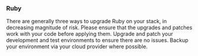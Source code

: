 <!-- post: -->


### Ruby

There are generally three ways to upgrade Ruby on your stack, in decreasing magnitude of risk. Please ensure that the upgrades and patches work with your code before applying them. Upgrade and patch your development and test environments to ensure there are no issues. Backup your environment via your cloud provider where possible.

